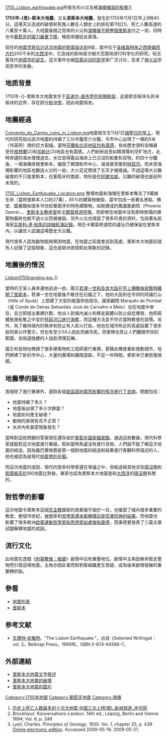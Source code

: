 [1755_Lisbon_earthquake.jpg](https://zh.wikipedia.org/wiki/File:1755_Lisbon_earthquake.jpg "fig:1755_Lisbon_earthquake.jpg")所發生的火災及被[海嘯摧毀的船隻](../Page/海啸.md "wikilink")\]\]

**1755年-{里}-斯本大地震**，又名**里斯本大地震**，發生於1755年11月1日早上9時40分。這場天災造成的破壞和死傷人數在人類史上約排在第11位\[1\]，死亡人數高達約六萬至十萬人。大地震後隨之而來的火災和[海嘯幾乎將整個](../Page/海啸.md "wikilink")[里斯本](../Page/里斯本.md "wikilink")付之一炬，同時也令[葡萄牙的國力嚴重下降](https://zh.wikipedia.org/wiki/葡萄牙殖民帝國 "wikilink")，殖民帝國從此衰落。

现在的[地震学家估计这次地震的](https://zh.wikipedia.org/wiki/地震学 "wikilink")[矩震级达到](https://zh.wikipedia.org/wiki/矩震级 "wikilink")9级，震中位于[圣维森特角之西南偏西方约](https://zh.wikipedia.org/wiki/圣维森特角 "wikilink")200千米的[大西洋](../Page/大西洋.md "wikilink")中。它造成的影响首次被大范围地进行科学化的研究，标志着现代[地震学的诞生](https://zh.wikipedia.org/wiki/地震学 "wikilink")。这次事件也被[启蒙运动的](../Page/啟蒙時代.md "wikilink")[哲学](../Page/哲学.md "wikilink")家广泛讨论，启发了[神义论](../Page/神义论.md "wikilink")崇高哲学的发展。

## 地质背景

1755年-{}-里斯本大地震发生于[亚速尔-直布罗陀转换断层](https://zh.wikipedia.org/wiki/亚速尔-直布罗陀转换断层 "wikilink")，这是欧亚板块与非洲板块的边界，存在部分[俯冲带](https://zh.wikipedia.org/wiki/俯冲带 "wikilink")，因此地震频发。

## 地震經過

[Convento_do_Carmo_ruins_in_Lisbon.jpg](https://zh.wikipedia.org/wiki/File:Convento_do_Carmo_ruins_in_Lisbon.jpg "fig:Convento_do_Carmo_ruins_in_Lisbon.jpg")地震發生生11月1日[諸聖日的早上](https://zh.wikipedia.org/wiki/諸聖日 "wikilink")，現代的研究指出該次地震約持續了三分半鐘至六分鐘，令市中心出現了一條約5米（16英呎）闊的巨大裂縫。當時[芬蘭和北非地區均有震感](https://zh.wikipedia.org/wiki/芬蘭 "wikilink")，有些歷史資料宣稱甚至在[格林蘭](https://zh.wikipedia.org/wiki/格林蘭 "wikilink")\[2\]和[加勒比](https://zh.wikipedia.org/wiki/加勒比 "wikilink")\[3\]地區也有震感。人們紛紛逃至如碼頭等的空旷地方，此時岸邊的海水慢慢退去，水位低得露出海床上已沉沒的船隻和貨物，約四十分鐘後，一場海嘯席捲里斯本，摧毀了碼頭和市中心，海浪甚至衝到[特茹河](../Page/塔霍河.md "wikilink")。而未受海嘯影響的地區也難逃火災的一劫，大火足足燃燒了五天才被撲滅。不過這場大災難破壞的不只是里斯本，在葡萄牙的南部，特別是在[阿爾加威](https://zh.wikipedia.org/wiki/阿爾加威 "wikilink")，災難的破壞也是前所未見的。

[1755_Lisbon_Earthquake_Location.png](https://zh.wikipedia.org/wiki/File:1755_Lisbon_Earthquake_Location.png "fig:1755_Lisbon_Earthquake_Location.png") 整場地震和海嘯在里斯本奪去了9萬條生命（當時里斯本人口約27萬），85%的建築物被毀，當中包括一些著名景點、教堂、圖書館和很多16世紀葡萄牙的特色建築物，如剛建成的鳳凰歌劇院（Phoenix Opera）、、[里斯本主教座堂](../Page/里斯本主教座堂.md "wikilink")和[卡爾莫修道院等](https://zh.wikipedia.org/wiki/卡爾莫修道院 "wikilink")，而即使在地震中沒有即時倒塌的建築物最終也捱不過火災而被摧毀。另外火災也燒毀了很多珍貴的資料，包括著名航海家[瓦斯科·達·伽馬的詳細航海記錄](https://zh.wikipedia.org/wiki/瓦斯科·達·伽馬 "wikilink")。現在卡爾莫修道院的遺址仍被保留在里斯本內，以讓世人認識這場歷史大災難。

現代很多人認為動物能夠預測地震，在地震之前就會逃到高處，里斯本大地震前就有人記錄了這個現象，這也是歐洲首個對此現象的記錄。

## 地震後的情況

[Lisbon1755hanging.jpg](https://zh.wikipedia.org/wiki/File:Lisbon1755hanging.jpg "fig:Lisbon1755hanging.jpg")。\]\]

當時的王室人員幸運地逃過一劫，國王[若澤一世和及其大臣在早上彌撒後就暫時離開了里斯本](../Page/若澤一世_\(葡萄牙\).md "wikilink")。若澤一世在地震後不敢住在石牆之下，他的大臣則在市郊的阿諸打山（Hills of Ajuda）上搭建了大型的帳篷供他居住。國家顧問 Marquês de Pombal（或 Conde de Oeiras Sebastião José de Carvalho e Melo）也在地震中幸存，且立即提出重建計劃，他派人到城內滅火和移走屍體以防止疫症爆發，他把屍體放進船隻之中並於[特茹河口進行](../Page/塔霍河.md "wikilink")[海葬](../Page/海葬.md "wikilink")，而這種方法並不符合當時教會的習慣。另外，為了維持城內的秩序和防止有人趁火打劫，他也在城市附近的高處設置了很多絞刑架以作警示，但也有至少34人因此而被吊死。而軍隊也禁止人們離開市郊的範圍，並挑選強健的人協助清理瓦礫。

國王和首相也聘請了很多建築物和工程師進行重建，更藉此機會重新規劃城市，他們興建了新的市中心、大量的廣場和擴闊道路，不足一年時間，里斯本已漸恢復規模。

## 地震學的誕生

首相除了進行重建外，還對各個[堂區因地震而影響的情況進行了咨詢](https://zh.wikipedia.org/wiki/堂區 "wikilink")，問題包括：

  - 地震持續了多久？
  - 地震後出現了多少次餘震？
  - 地震如何產生破壞？
  - 動物的表現有否不正常？
  - 水井內有甚麼現象發生？

當時對這些問題的答案現在還存放於[葡萄牙國家檔案館](https://zh.wikipedia.org/wiki/葡萄牙國家檔案館 "wikilink")。通過這些數據，現代科學家就能對這次地震進行重組。假如當時馬盧沒有進行咨詢，人們就不能了解這次地震的經過。因為龐巴爾侯爵是第一個對地震的經過和結果進行客觀科學描述的人，他也被認為是現代[地震學的先驅](https://zh.wikipedia.org/wiki/地震學 "wikilink")。

而這次地震的成因，現代的很多科學家還在爭議之中，但經過與其他涉及[隱沒帶](../Page/隱沒帶.md "wikilink")和[矩震級高於](https://zh.wikipedia.org/wiki/矩震級 "wikilink")9的地震比對後，專家也認為里斯本大地震是和[大西洋](../Page/大西洋.md "wikilink")的[隱沒帶](../Page/隱沒帶.md "wikilink")有關的。

## 對哲學的影響

這次地震令里斯本這個[天主教](../Page/天主教.md "wikilink")國家的首都幾乎毀於一旦，也摧毀了城內很多重要的教堂，整個18世紀，[神學](../Page/神學.md "wikilink")家和[哲學家還未能解釋這是否激怒神的結果](../Page/哲学.md "wikilink")。而地震也影響了很多歐洲[啟蒙運動哲學家和思想家如](../Page/啟蒙時代.md "wikilink")[盧梭和](../Page/让-雅克·卢梭.md "wikilink")[康德](../Page/伊曼努尔·康德.md "wikilink")，而康德更發表了三篇文章試圖解釋地震的成因。

## 流行文化

此地震在遊戲《[刺客教條：叛變](https://zh.wikipedia.org/wiki/刺客教條：叛變 "wikilink")》劇情中佔有重要地位。劇情中主角因奉命取走聖物而引發這場地震。主角亦因此事而對刺客組織產生質疑，成為後來劇情發展的重要轉折點。

## 參看

  - [地震列表](../Page/地震列表.md "wikilink")
  - [里斯本](../Page/里斯本.md "wikilink")

## 参考文献

  - [瓦爾特·本雅明](https://zh.wikipedia.org/wiki/瓦爾特·本雅明 "wikilink")。"The Lisbon Earthquake."，出自《Selected Writings》：vol. 2。Belknap Press，1999年。ISBN 0-674-94586-7。

## 外部連結

  - [里斯本大地震文字敘述](https://web.archive.org/web/20031204233731/http://nisee.berkeley.edu/lisbon/)
  - [里斯本大地震的破壞](http://www.lisbon-and-portugal.com/travel/1755-lisbon-earthquake.html)
  - [里斯本大地震的圖片](http://nisee.berkeley.edu/elibrary/browse/kozak?eq=5234)

[Category:1755年地震](https://zh.wikipedia.org/wiki/Category:1755年地震 "wikilink") [Category:葡萄牙地震](https://zh.wikipedia.org/wiki/Category:葡萄牙地震 "wikilink") [Category:海嘯](https://zh.wikipedia.org/wiki/Category:海嘯 "wikilink")

1.  [历史上死亡人数最多的十次大地震 中国三次上榜(图)_新闻频道_中华网](http://news.china.com/history/all/11025807/20170809/31060385_all.html)
2.  Brockhaus' Konversations-Lexikon. 14th ed., Leipzig, Berlin and Vienna 1894; Vol. 6, p. 248
3.  Lyell, Charles. *Principles of Geology*. 1830. Vol. 1, chapter 25, p. 439 [Online electronic edition](http://www.esp.org/books/lyell/principles/facsimile/contents/lyell-v1-ch25.pdf). Accessed 2009-05-19.  2009-05-21.